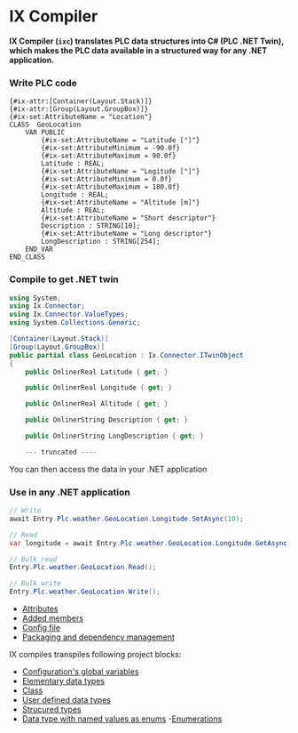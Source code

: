 # IX Compiler

**IX Compiler (`ixc`) translates PLC data structures into C# (PLC .NET Twin), which makes the PLC data available in a structured way for any .NET application.**

### Write PLC code

~~~iecst
{#ix-attr:[Container(Layout.Stack)]}
{#ix-attr:[Group(Layout.GroupBox)]}
{#ix-set:AttributeName = "Location"}
CLASS  GeoLocation
    VAR PUBLIC
        {#ix-set:AttributeName = "Latitude [°]"}
        {#ix-set:AttributeMinimum = -90.0f}
        {#ix-set:AttributeMaximum = 90.0f}
        Latitude : REAL;
        {#ix-set:AttributeName = "Logitude [°]"}
        {#ix-set:AttributeMinimum = 0.0f}
        {#ix-set:AttributeMaximum = 180.0f}
        Longitude : REAL;
        {#ix-set:AttributeName = "Altitude [m]"}
        Altitude : REAL;
        {#ix-set:AttributeName = "Short descriptor"}
        Description : STRING[10];
        {#ix-set:AttributeName = "Long descriptor"}
        LongDescription : STRING[254];
    END_VAR    
END_CLASS
~~~

### Compile to get .NET twin

~~~ C#
using System;
using Ix.Connector;
using Ix.Connector.ValueTypes;
using System.Collections.Generic;

[Container(Layout.Stack)]
[Group(Layout.GroupBox)]
public partial class GeoLocation : Ix.Connector.ITwinObject
{
    public OnlinerReal Latitude { get; }

    public OnlinerReal Longitude { get; }

    public OnlinerReal Altitude { get; }

    public OnlinerString Description { get; }

    public OnlinerString LongDescription { get; }

    --- truncated ----
~~~

You can then access the data in your .NET application

### Use in any .NET application

~~~C#
// Write
await Entry.Plc.weather.GeoLocation.Longitude.SetAsync(10);

// Read
var longitude = await Entry.Plc.weather.GeoLocation.Longitude.GetAsync();

// Bulk read
Entry.Plc.weather.GeoLocation.Read();

// Bulk write
Entry.Plc.weather.GeoLocation.Write();
~~~

- [Attributes](ATTRIBUTES.md)
- [Added members](ADDED_MEMBERS.md)
- [Config file](CONFIG_FILE.md)
- [Packaging and dependency management](PACKAGING.md)

IX compiles transpiles following project blocks:

- [Configuration's global variables](https://console.simatic-ax.siemens.io/docs/st/language/program-structure/configuration#global-variables)
- [Elementary data types](https://console.simatic-ax.siemens.io/docs/st/language/types-and-variables#elementary-data-types)
- [Class](https://console.simatic-ax.siemens.io/docs/st/language/program-structure/program-organization-unit#class-declaration)
- [User defined data types](https://console.simatic-ax.siemens.io/docs/st/language/types-and-variables#user-defined-data-types)
- [Strucured types](https://console.simatic-ax.siemens.io/docs/st/language/types-and-variables#structured-type-without-relative-addressing)
- [Data type with named values as enums](https://console.simatic-ax.siemens.io/docs/st/language/types-and-variables#data-type-with-named-values)
-[Enumerations](https://console.simatic-ax.siemens.io/docs/st/language/types-and-variables#enumeration)





